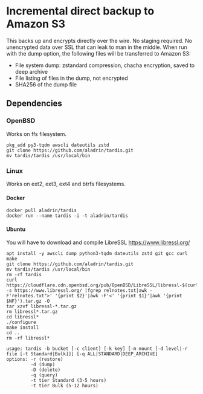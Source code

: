 # Incremental direct backup to Amazon S3
This backs up and encrypts directly over the wire. No staging required. No unencrypted data over SSL that can leak to man in the middle.
When run with the dump option, the following files will be transferred to Amazon S3:
* File system dump: zstandard compression, chacha encryption, saved to deep archive
* File listing of files in the dump, not encrypted
* SHA256 of the dump file
## Dependencies
### OpenBSD
Works on ffs filesystem.
```
pkg_add py3-tqdm awscli dateutils zstd
git clone https://github.com/aladrin/tardis.git
mv tardis/tardis /usr/local/bin
```
### Linux
Works on ext2, ext3, ext4 and btrfs filesystems.
#### Docker
```
docker pull aladrin/tardis
docker run --name tardis -i -t aladrin/tardis
```
#### Ubuntu
You will have to download and compile LibreSSL https://www.libressl.org/
```
apt install -y awscli dump python3-tqdm dateutils zstd git gcc curl make
git clone https://github.com/aladrin/tardis.git
mv tardis/tardis /usr/local/bin
rm -rf tardis
curl https://cloudflare.cdn.openbsd.org/pub/OpenBSD/LibreSSL/libressl-$(curl -s https://www.libressl.org/ |fgrep relnotes.txt|awk -F'relnotes.txt">' '{print $2}'|awk -F'<' '{print $1}'|awk '{print $NF}').tar.gz -O
tar xzvf libressl-*.tar.gz
rm libressl*.tar.gz
cd libressl*
./configure
make install
cd ..
rm -rf libressl*

```

```
usage: tardis -b bucket [-c client] [-k key] [-m mount [-d level|-r file [-t Standard|Bulk]]] [-q ALL|STANDARD|DEEP_ARCHIVE]
options: -r (restore)
         -d (dump)
         -D (delete)
         -q (query)
         -t tier Standard (3-5 hours)
         -t tier Bulk (5-12 hours)
```
